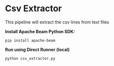 # Csv Extractor
This pipeline will extract the csv lines from text files

**Install Apache Beam Python SDK:**
```
pip install apache-beam
```

**Run using Direct Runner (local)**
```
python csv_extractor.py
```
